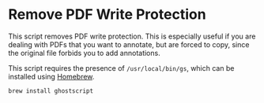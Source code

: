 # Remove PDF Write Protection

This script removes PDF write protection. This is especially useful if you are
dealing with PDFs that you want to annotate, but are forced to copy, since the
original file forbids you to add annotations.

This script requires the presence of `/usr/local/bin/gs`, which can be installed
using [Homebrew](https://brew.sh/).

```
brew install ghostscript
```
